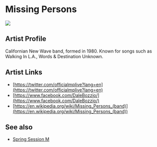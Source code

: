 # Missing Persons

![](../../asssets/artists/Missing_Persons.png)

## Artist Profile

Californian New Wave band, formed in 1980. Known for songs such as Walking In L.A., Words & Destination Unknown.

## Artist Links

- [https://twitter.com/officialmplive?lang=en](https://twitter.com/officialmplive?lang=en)
- [https://www.facebook.com/DaleBozzio/](https://www.facebook.com/DaleBozzio/)
- [https://en.wikipedia.org/wiki/Missing_Persons_(band)](https://en.wikipedia.org/wiki/Missing_Persons_(band))


## See also

- [Spring Session M](Missing_Persons-Spring_Session_M.md)
